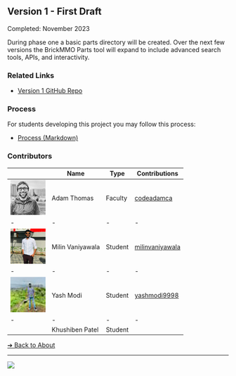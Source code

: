 <style>@import url("//readme.codeadam.ca/readme.css");</style>

## Version 1 - First Draft

Completed: November 2023

During phase one a basic parts directory will be created. Over the next few versions the BrickMMO Parts tool will expand to include advanced search tools, APIs, and interactivity.

### Related Links

- [Version 1 GitHub Repo](https://github.com/BrickMMO/parts-v1)

### Process

For students developing this project you may follow this process:

- [Process (Markdown)](v1/parts-v1-process.markdown)

### Contributors

| | Name | Type | Contributions |
| - | - | - | - |
| ![codeadamca](faculty/codeadamca.png) | Adam Thomas | Faculty | [codeadamca](https://contributions.brickmmo.com/faculty/codeadamca) |
| - | - | - | - |
| ![Milin](students/milinvaniyawala.png) | Milin Vaniyawala | Student | [milinvaniyawala](https://contributions.brickmmo.com/students/milinvaniyawala) |
| - | - | - | - |
| ![Yash](students/yashmodi9998.jpg) | Yash Modi| Student| [yashmodi9998](https://contributions.brickmmo.com/students/yashmodi9998) |
| - | - | - | - |
|  | Khushiben Patel | Student |  |

[&#10132; Back to About](/parts-about/)

---

<a href="https://brickmmo.com">
<img src="https://brickmmo.com/images/brickmmo-logo-horizontal.jpg" width="100">
</a>
